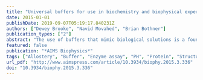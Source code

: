 ```yaml
---
title: "Universal buffers for use in biochemistry and biophysical experiments"
date: 2015-01-01
publishDate: 2019-09-07T05:19:17.840231Z
authors: ["Dewey Brooke", "Navid Movahed", "Brian Bothner"]
publication_types: ["2"]
abstract: "The use of buffers that mimic biological solutions is a foundation of biochemical and biophysical studies. However, buffering agents have both specific and nonspecific interactions with proteins. Buffer molecules can induce changes in conformational equilibria, dynamic behavior, and catalytic properties merely by their presence in solution. This effect is of concern because many of the standard experiments used to investigate protein structure and function involve changing solution conditions such as pH and/or temperature. In experiments in which pH is varied, it is common practice to switch buffering agents so that the pH is within the working range of the weak acid and conjugate base. If multiple buffers are used, it is not always possible to decouple buffer induced change from pH or temperature induced change. We have developed a series of mixed biological buffers for protein analysis that can be used across a broad pH range, are compatible with biologically relevant metal ions, and avoid complications that may arise from changing the small molecule composition of buffers when pH is used as an experimental variable."
featured: false
publication: "*AIMS Biophysics*"
tags: ["Allostery", "Buffer", "Enzyme assay", "PH", "Protein", "Structure"]
url_pdf: "http://www.aimspress.com/article/10.3934/biophy.2015.3.336"
doi: "10.3934/biophy.2015.3.336"
---
```


